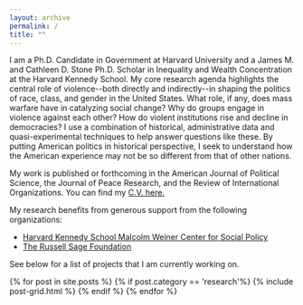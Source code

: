 ```yaml
---
layout: archive
permalink: /
title: ""
---
```


I am a Ph.D. Candidate in Government at Harvard University and a James M. and Cathleen D. Stone Ph.D. Scholar in Inequality and Wealth Concentration at the Harvard Kennedy School. My core research agenda highlights the central role of violence--both directly and indirectly--in shaping the politics of race, class, and gender in the United States. What role, if any, does mass warfare have in catalyzing social change? Why do groups engage in violence against each other? How do violent institutions rise and decline in democracies? I use a combination of historical, administrative data and quasi-experimental techniques to help answer questions like these. By putting American politics in historical perspective, I seek to understand how the American experience may not be so different from that of other nations.

My work is published or forthcoming in the American Journal of Political Science, the Journal of Peace Research, and the Review of International Organizations. You can find my [C.V. here.]({{site.url}}/files/Mazumder_Academic_CV.pdf)

My research benefits from generous support from the following organizations:

* [Harvard Kennedy School Malcolm Weiner Center for Social Policy](https://inequality.hks.harvard.edu/)
* [The Russell Sage Foundation](https://www.russellsage.org/)

See below for a list of projects that I am currently working on.

<div class="tiles">
{% for post in site.posts %}
	{% if post.category == 'research'%}
	{% include post-grid.html %}
	{% endif %}
{% endfor %}
</div><!-- /.tiles -->


